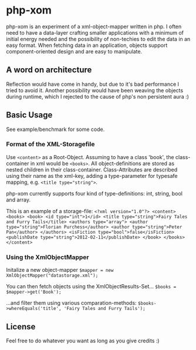 # php-xom #
php-xom is an experiment of a xml-object-mapper written in php.
I often need to have a data-layer crafting smaller applications
with a minimum of initial energy needed and the possibility of
non-techies to edit the data in an easy format. When fetching
data in an application, objects support component-oriented design
and are easy to manipulate.

## A word on architecture ##
Reflection would have come in handy, but due to it's bad performance
I tried to avoid it. Another possibility would have been weaving the
objects during runtime, which I rejected to the cause of php's non
persistent aura :)

## Basic Usage ##

See example/benchmark for some code.

### Format of the XML-Storagefile ###

Use `<content>` as a Root-Object. Assuming to have a class 'book', the class-container in xml would be `<books>`.
All object-definitions are stored as nested children in their class-container. Class-Attributes are described using
their name as the xml-key, adding a type-parameter for typesafe mapping, e.g. `<title type="string">`.

php-xom currently supports four kind of type-definitions: int, string, bool and array.

This is an example of a storage-file:
`<?xml version="1.0"?>
 <content>
     <books>
         <book>
             <id type="int">1</id>
             <title type="string">Fairy Tales and Furry Tails</title>
             <authors type="array">
                 <author type="string">Florian Purchess</author>
                 <author type="string">Peter Pan</author>
             </authors>
             <isFiction type="bool">false</isFiction>
             <publishDate type="string">2012-02-11</publishDate>
         </book>
     </books>
 </content>`

### Using the XmlObjectMapper ###

Initalize a new object-mapper
`$mapper = new XmlObjectMapper("datastorage.xml");`

You can then fetch objects using the XmlObjectResults-Set...
`$books = $mapper->get('Book');`

...and filter them using various comparation-methods:
`$books->whereEquals('title', 'Fairy Tales and Furry Tails');`

## License ##
Feel free to do whatever you want as long as you give credits :)